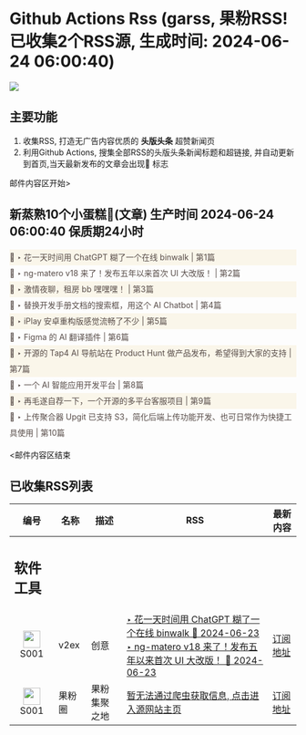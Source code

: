 # Github Actions Rss (garss, 果粉RSS! 已收集2个RSS源, 生成时间: 2024-06-24 06:00:40)

![](https://cdn.jsdelivr.net/gh/xinkeji/garss/_media/ga-rss.png)



## 主要功能
1. 收集RSS, 打造无广告内容优质的 **头版头条** 超赞新闻页
2. 利用Github Actions, 搜集全部RSS的头版头条新闻标题和超链接, 并自动更新到首页,当天最新发布的文章会出现🌈 标志

邮件内容区开始>
<h2>新蒸熟10个小蛋糕🍰(文章) 生产时间 2024-06-24 06:00:40 保质期24小时</h2>

<div style='line-height:3;background-color:#FAF6EA;' ><a href='https://www.v2ex.com/t/1051940#reply0' style="line-height:2;text-decoration:none;display:block;color:#584D49;">🌈 ‣ 花一天时间用 ChatGPT 糊了一个在线 binwalk | 第1篇</a></div><div style='line-height:3;' ><a href='https://www.v2ex.com/t/1051927#reply1' style="line-height:2;text-decoration:none;display:block;color:#584D49;">🌈 ‣ ng-matero v18 来了！发布五年以来首次 UI 大改版！ | 第2篇</a></div><div style='line-height:3;background-color:#FAF6EA;' ><a href='https://www.v2ex.com/t/1051904#reply16' style="line-height:2;text-decoration:none;display:block;color:#584D49;">🌈 ‣ 激情夜聊，租房 bb 嘿嘿嘿！ | 第3篇</a></div><div style='line-height:3;' ><a href='https://www.v2ex.com/t/1051921#reply0' style="line-height:2;text-decoration:none;display:block;color:#584D49;">🌈 ‣ 替换开发手册文档的搜索框，用这个 AI Chatbot | 第4篇</a></div><div style='line-height:3;background-color:#FAF6EA;' ><a href='https://www.v2ex.com/t/1051889#reply2' style="line-height:2;text-decoration:none;display:block;color:#584D49;">🌈 ‣ iPlay 安卓重构版感觉流畅了不少 | 第5篇</a></div><div style='line-height:3;' ><a href='https://www.v2ex.com/t/1051882#reply0' style="line-height:2;text-decoration:none;display:block;color:#584D49;">🌈 ‣ Figma 的 AI 翻译插件 | 第6篇</a></div><div style='line-height:3;background-color:#FAF6EA;' ><a href='https://www.v2ex.com/t/1051855#reply0' style="line-height:2;text-decoration:none;display:block;color:#584D49;">🌈 ‣ 开源的 Tap4 AI 导航站在 Product Hunt 做产品发布，希望得到大家的支持 | 第7篇</a></div><div style='line-height:3;' ><a href='https://www.v2ex.com/t/1051845#reply0' style="line-height:2;text-decoration:none;display:block;color:#584D49;">🌈 ‣ 一个 AI 智能应用开发平台 | 第8篇</a></div><div style='line-height:3;background-color:#FAF6EA;' ><a href='https://www.v2ex.com/t/1051821#reply1' style="line-height:2;text-decoration:none;display:block;color:#584D49;">🌈 ‣ 再毛遂自荐一下，一个开源的多平台客服项目 | 第9篇</a></div><div style='line-height:3;' ><a href='https://www.v2ex.com/t/1051930#reply0' style="line-height:2;text-decoration:none;display:block;color:#584D49;">🌈 ‣ 上传聚合器 Upgit 已支持 S3，简化后端上传功能开发、也可日常作为快捷工具使用 | 第10篇</a></div>

<邮件内容区结束

## 已收集RSS列表

| 编号 | 名称 | 描述 | RSS | 最新内容 |
| --- | --- | --- | --- | --- |
| <h2 id="软件工具">软件工具</h2> |  |   |  |  |
| <div id="S001" style="text-align: center;"><img src="https://cdn.jsdelivr.net/gh/zhaoolee/garss/_media/favicon/S001.png" width="30px" style="width:30px;height: auto;"/><br><span>S001</span></div> | v2ex | 创意 | [‣ 花一天时间用 ChatGPT 糊了一个在线 binwalk 🌈 2024-06-23](https://www.v2ex.com/t/1051940#reply0)<br/>[‣ ng-matero v18 来了！发布五年以来首次 UI 大改版！ 🌈 2024-06-23](https://www.v2ex.com/t/1051927#reply1) | [订阅地址](https://www.v2ex.com/feed/tab/creative.xml) |
| <div id="S001" style="text-align: center;"><img src="https://cdn.jsdelivr.net/gh/zhaoolee/garss/_media/favicon/S001.png" width="30px" style="width:30px;height: auto;"/><br><span>S001</span></div> | 果粉圈 | 果粉集聚之地 | [暂无法通过爬虫获取信息, 点击进入源网站主页](https://g0f.cn) | [订阅地址](https://g0f.cn/rss.xml) |



